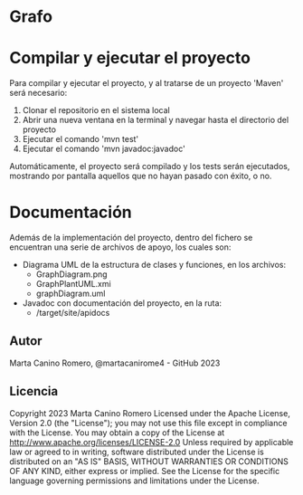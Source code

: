 # Grafo


# Compilar y ejecutar el proyecto

Para compilar y ejecutar el proyecto, y al tratarse de un proyecto 'Maven' será necesario:

1. Clonar el repositorio en el sistema local
2. Abrir una nueva ventana en la terminal y navegar hasta el directorio del proyecto
3. Ejecutar el comando 'mvn test'
4. Ejecutar el comando 'mvn javadoc:javadoc'

Automáticamente, el proyecto será compilado y los tests serán ejecutados, mostrando por pantalla aquellos que no hayan pasado con éxito, o no.

# Documentación
Además de la implementación del proyecto, dentro del fichero se encuentran una serie de archivos de apoyo, los cuales son:
- Diagrama UML de la estructura de clases y funciones, en los archivos:
  - GraphDiagram.png
  - GraphPlantUML.xmi
  - graphDiagram.uml
- Javadoc con documentación del proyecto, en la ruta:
  - /target/site/apidocs
  

## Autor
Marta Canino Romero, @martacanirome4 - GitHub 2023

## Licencia
Copyright 2023 Marta Canino Romero
Licensed under the Apache License, Version 2.0 (the "License");
you may not use this file except in compliance with the License.
You may obtain a copy of the License at
http://www.apache.org/licenses/LICENSE-2.0
Unless required by applicable law or agreed to in writing, software distributed under the License is distributed on an
"AS IS" BASIS, WITHOUT WARRANTIES OR CONDITIONS OF ANY KIND, either express or implied.
See the License for the specific language governing permissions and limitations under the License.
